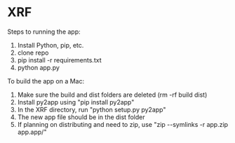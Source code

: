 # XRF

Steps to running the app:
1) Install Python, pip, etc.
2) clone repo
3) pip install -r requirements.txt
4) python app.py

To build the app on a Mac:
1) Make sure the build and dist folders are deleted (rm -rf build dist)
2) Install py2app using "pip install py2app"
3) In the XRF directory, run "python setup.py py2app"
4) The new app file should be in the dist folder
5) If planning on distributing and need to zip, use "zip --symlinks -r app.zip app.app/"
